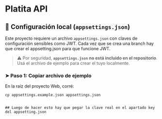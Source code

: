 ﻿# Platita API

## 🔐 Configuración local (`appsettings.json`)

Este proyecto requiere un archivo `appsettings.json` con claves de configuración sensibles como JWT.
Cada vez que se crea una branch hay que crear el appsetting.json para que funcione JWT.

> ⚠️ Por seguridad, **`appsettings.json` no está incluido en el repositorio**.  
> Usá el archivo de ejemplo para crear el tuyo localmente.

### ➤ Paso 1: Copiar archivo de ejemplo

En la raíz del proyecto Web, corré:

```en bash hacer este comando
cp appsettings.example.json appsettings.json


## Luego de hacer esto hay que pegar la clave real en el apartado key del appsetting.json